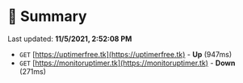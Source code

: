 # 📖 Summary
Last updated: **11/5/2021, 2:52:08 PM**

- `GET` [https://uptimerfree.tk](https://uptimerfree.tk) - **Up** (947ms)
- `GET` [https://monitoruptimer.tk](https://monitoruptimer.tk) - **Down** (271ms)
